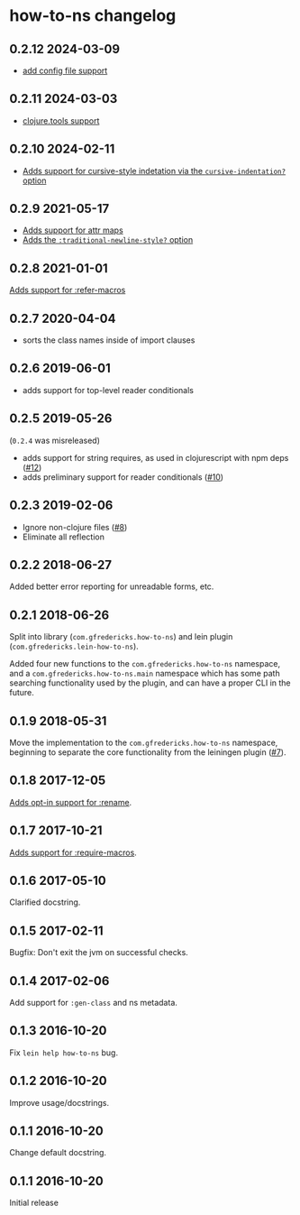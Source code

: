 # how-to-ns changelog

## 0.2.12 2024-03-09

- [add config file support](https://github.com/gfredericks/how-to-ns/pull/23)

## 0.2.11 2024-03-03

- [clojure.tools support](https://github.com/gfredericks/how-to-ns/pull/22)

## 0.2.10 2024-02-11

- [Adds support for cursive-style indetation via the `cursive-indentation?` option](https://github.com/gfredericks/how-to-ns/pull/21)

## 0.2.9 2021-05-17

- [Adds support for attr maps](https://github.com/gfredericks/how-to-ns/pull/16)
- [Adds the `:traditional-newline-style?` option](https://github.com/gfredericks/how-to-ns/pull/17)

## 0.2.8 2021-01-01

[Adds support for :refer-macros](https://github.com/gfredericks/how-to-ns/pull/15)

## 0.2.7 2020-04-04

- sorts the class names inside of import clauses

## 0.2.6 2019-06-01

- adds support for top-level reader conditionals

## 0.2.5 2019-05-26

(`0.2.4` was misreleased)

- adds support for string requires, as used in clojurescript
  with npm deps ([#12](https://github.com/gfredericks/how-to-ns/pull/12))
- adds preliminary support for reader conditionals ([#10](https://github.com/gfredericks/how-to-ns/pull/10))

## 0.2.3 2019-02-06

- Ignore non-clojure files ([#8](https://github.com/gfredericks/how-to-ns/issues/8))
- Eliminate all reflection

## 0.2.2 2018-06-27

Added better error reporting for unreadable forms, etc.

## 0.2.1 2018-06-26

Split into library (`com.gfredericks.how-to-ns`) and lein plugin
(`com.gfredericks.lein-how-to-ns`).

Added four new functions to the `com.gfredericks.how-to-ns` namespace,
and a `com.gfredericks.how-to-ns.main` namespace which has some path
searching functionality used by the plugin, and can have a proper CLI
in the future.

## 0.1.9 2018-05-31

Move the implementation to the `com.gfredericks.how-to-ns` namespace,
beginning to separate the core functionality from the leiningen plugin
([#7](https://github.com/gfredericks/how-to-ns/pull/7)).

## 0.1.8 2017-12-05

[Adds opt-in support for :rename](https://github.com/gfredericks/how-to-ns/issues/5).

## 0.1.7 2017-10-21

[Adds support for :require-macros](https://github.com/gfredericks/how-to-ns/issues/4#issuecomment-338344766).

## 0.1.6 2017-05-10

Clarified docstring.

## 0.1.5 2017-02-11

Bugfix: Don't exit the jvm on successful checks.

## 0.1.4 2017-02-06

Add support for `:gen-class` and ns metadata.

## 0.1.3 2016-10-20

Fix `lein help how-to-ns` bug.

## 0.1.2 2016-10-20

Improve usage/docstrings.

## 0.1.1 2016-10-20

Change default docstring.

## 0.1.1 2016-10-20

Initial release
